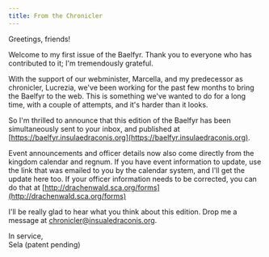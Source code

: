 ```yaml
---
title: From the Chronicler
---
```


Greetings, friends!

Welcome to my first issue of the Baelfyr. Thank you to everyone who has contributed to it; I'm tremendously grateful.

With the support of our webminister, Marcella, and my predecessor as chronicler, Lucrezia, we've been working for the past few months to bring the Baelfyr to the web. This is something we've wanted to do for a long time, with a couple of attempts, and it's harder than it looks.

So I'm thrilled to announce that this edition of the Baelfyr has been simultaneously sent to your inbox, and published at [https://baelfyr.insulaedraconis.org](https://baelfyr.insulaedraconis.org).

Event announcements and officer details now also come directly from the kingdom calendar and regnum. If you have event information to update, use the link that was emailed to you by the calendar system, and I'll get the update here too. If your officer information needs to be corrected, you can do that at [http://drachenwald.sca.org/forms](http://drachenwald.sca.org/forms)

I'll be really glad to hear what you think about this edition. Drop me a message at [chronicler@insualedraconis.org](mailto:chronicler@insulaedraconis.org).

In service,  
Sela (patent pending)